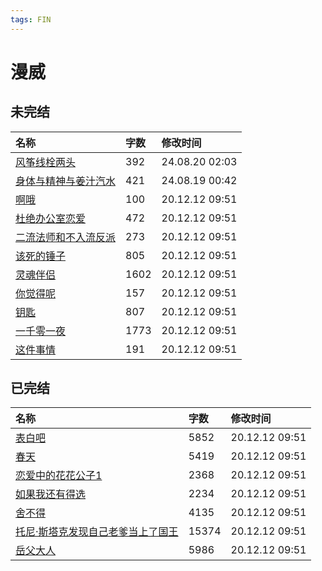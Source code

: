 ```yaml
---
tags: FIN
---
```


# 漫威

## 未完结

|名称|字数|修改时间|
|:-|:-|:-|
|[风筝线栓两头](风筝线栓两头.md)|392|24.08.20 02:03|
|[身体与精神与姜汁汽水](身体与精神与姜汁汽水.md)|421|24.08.19 00:42|
|[啊哦](啊哦.md)|100|20.12.12 09:51|
|[杜绝办公室恋爱](杜绝办公室恋爱.md)|472|20.12.12 09:51|
|[二流法师和不入流反派](二流法师和不入流反派.md)|273|20.12.12 09:51|
|[该死的锤子](该死的锤子.md)|805|20.12.12 09:51|
|[灵魂伴侣](灵魂伴侣.md)|1602|20.12.12 09:51|
|[你觉得呢](你觉得呢.md)|157|20.12.12 09:51|
|[钥匙](钥匙.md)|807|20.12.12 09:51|
|[一千零一夜](一千零一夜.md)|1773|20.12.12 09:51|
|[这件事情](这件事情.md)|191|20.12.12 09:51|

## 已完结

|名称|字数|修改时间|
|:-|:-|:-|
|[表白吧](表白吧.md)|5852|20.12.12 09:51|
|[春天](春天.md)|5419|20.12.12 09:51|
|[恋爱中的花花公子1](恋爱中的花花公子1.md)|2368|20.12.12 09:51|
|[如果我还有得选](如果我还有得选.md)|2234|20.12.12 09:51|
|[舍不得](舍不得.md)|4135|20.12.12 09:51|
|[托尼·斯塔克发现自己老爹当上了国王](托尼·斯塔克发现自己老爹当上了国王.md)|15374|20.12.12 09:51|
|[岳父大人](岳父大人.md)|5986|20.12.12 09:51|

